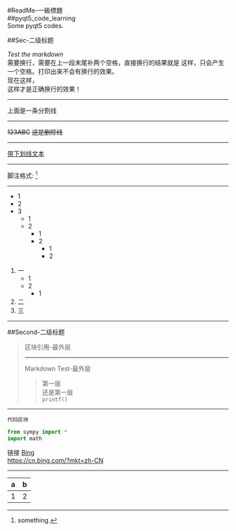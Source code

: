 #ReadMe-一級標題  
##pyqt5_code_learning  
Some pyqt5 codes.  
  
##Sec-二级标题  

*Test the markdown*  
需要换行，需要在上一段末尾补两个空格，直接换行的结果就是
这样，只会产生一个空格。打印出来不会有换行的效果。  
现在这样，  
这样才是正确换行的效果！
***
上面是一条分割线
***
~~123ABC~~ ~~这是删除线~~
***
<u>带下划线文本</u>  
***
脚注格式: [^TEXT ]  
[^TEXT ]: something.
***
* 1
* 2
* 3
  - 1
  - 2
    - 1
    - 2
      - 1
      - 2
1. 一
    - 1
    - 2
      - 1
2. 二
3. 三  
***  

##Second-二级标题
> 区块引用-最外层  
> ***
> Markdown Test-最外层  
> > 第一层  
> 还是第一层  
> `printf()`
***
    代码区块

```python
from sympy import *
import math
```
链接 [Bing](https://cn.bing.com/?mkt=zh-CN)  
<https://cn.bing.com/?mkt=zh-CN>
***
|   a   |   b   |
|  ---  |  ---  |
|   1   |   2   |

